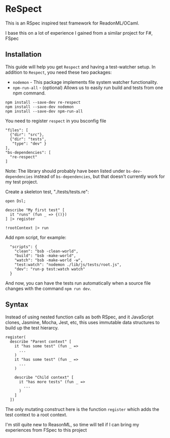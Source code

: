 # ReSpect

This is an RSpec inspired test framework for ReadonML/OCaml.

I base this on a lot of experience I gained from a similar project for F#, FSpec

## Installation

This guide will help you get `Respect` and having a test-watcher setup. In
addition to `Respect`, you need these two packages:
 * `nodemon` - This package implements file system watcher functionality.
 * `npm-run-all` - (optional) Allows us to easily run build and tests from one npm command.

```
npm install --save-dev re-respect
npm install --save-dev nodemon
npm install --save-dev npm-run-all
```

You need to register `respect` in you bsconfig file

```
"files": [
  {"dir": "src"},
  {"dir": "tests",
   "type": "dev" }
],
"bs-dependencies": [
  "re-respect"
]
```

Note: The library should probably have been listed under `bs-dev-dependencies`
instead of `bs-dependencies`, but that doesn't currently work for my test
project.

Create a skeleton test, "./tests/tests.re":

```
open Dsl;

describe "My first test" [
  it "runs" (fun _ => {()})
] |> register

!rootContext |> run
```

Add npm script, for example:

```
  "scripts": {
    "clean": "bsb -clean-world",
    "build": "bsb -make-world",
    "watch": "bsb -make-world -w",
    "test:watch": "nodemon ./lib/js/tests/root.js",
    "dev": "run-p test:watch watch"
  }
```

And now, you can have the tests run automatically when a source file changes
with the command `npm run dev`.

## Syntax

Instead of using nested function calls as both RSpec, and it JavaScript clones,
Jasmine, Mocha, Jest, etc, this uses immutable data structures to build up the
test hierarcy.

```
register(
  describe "Parent context" [
    it "has some test" (fun _ =>
      ...
    )
    it "has some test" (fun _ =>
      ...
    )

    describe "Child context" [
      it "has more tests" (fun _ =>
        ...
      )
    ]
  ])
```

The only mutating construct here is the function `register` which adds the test
context to a root context.

I'm still quite new to ReasonML, so time will tell if I can bring my experiences
from FSpec to this project

